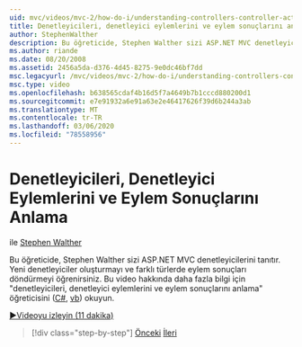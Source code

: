 ```yaml
---
uid: mvc/videos/mvc-2/how-do-i/understanding-controllers-controller-actions-and-action-results
title: Denetleyicileri, denetleyici eylemlerini ve eylem sonuçlarını anlama | Microsoft Docs
author: StephenWalther
description: Bu öğreticide, Stephen Walther sizi ASP.NET MVC denetleyicilerini tanıtır. Yeni denetleyiciler oluşturmayı ve farklı eylem türlerini geri döndürmeyi öğrenirsiniz...
ms.author: riande
ms.date: 08/20/2008
ms.assetid: 2456a5da-d376-4d45-8275-9e0dc46bf7dd
msc.legacyurl: /mvc/videos/mvc-2/how-do-i/understanding-controllers-controller-actions-and-action-results
msc.type: video
ms.openlocfilehash: b638565cdaf4b16d5f7a4649b7b1cccd880200d1
ms.sourcegitcommit: e7e91932a6e91a63e2e46417626f39d6b244a3ab
ms.translationtype: MT
ms.contentlocale: tr-TR
ms.lasthandoff: 03/06/2020
ms.locfileid: "78558956"
---
```

# <a name="understanding-controllers-controller-actions-and-action-results"></a>Denetleyicileri, Denetleyici Eylemlerini ve Eylem Sonuçlarını Anlama

ile [Stephen Walther](https://github.com/StephenWalther)

Bu öğreticide, Stephen Walther sizi ASP.NET MVC denetleyicilerini tanıtır. Yeni denetleyiciler oluşturmayı ve farklı türlerde eylem sonuçları döndürmeyi öğrenirsiniz. Bu video hakkında daha fazla bilgi için "denetleyicileri, denetleyici eylemlerini ve eylem sonuçlarını anlama" öğreticisini ([C#](../../../overview/older-versions-1/controllers-and-routing/aspnet-mvc-controllers-overview-cs.md), [vb](../../../overview/older-versions-1/controllers-and-routing/asp-net-mvc-controller-overview-vb.md)) okuyun.

[&#9654;Videoyu izleyin (11 dakika)](https://channel9.msdn.com/Blogs/ASP-NET-Site-Videos/understanding-controllers-controller-actions-and-action-results)

> [!div class="step-by-step"]
> [Önceki](aspnet-mvc-controller-overview.md)
> [İleri](understanding-views-view-data-and-html-helpers.md)
